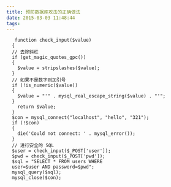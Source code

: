 ```yaml
---
title: 预防数据库攻击的正确做法
date: 2015-03-03 11:48:44
tags:  
---
```


       function check_input($value)
      {
      // 去除斜杠
      if (get_magic_quotes_gpc())
      {
        $value = stripslashes($value);
      }
      // 如果不是数字则加引号
      if (!is_numeric($value))
      {
        $value = "'" . mysql_real_escape_string($value) . "'";
      }
        return $value;
      }
      $con = mysql_connect("localhost", "hello", "321");
      if (!$con)
      {
        die('Could not connect: ' . mysql_error());
      }
      // 进行安全的 SQL
      $user = check_input($_POST['user']);
      $pwd = check_input($_POST['pwd']);
      $sql = "SELECT * FROM users WHERE
      user=$user AND password=$pwd";
      mysql_query($sql);
      mysql_close($con);
